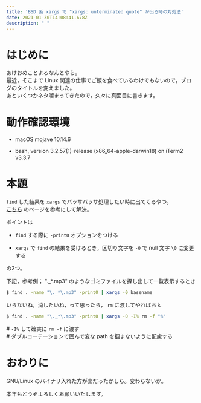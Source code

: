 ```yaml
---
title: 'BSD 系 xargs で "xargs: unterminated quote" が出る時の対処法'
date: 2021-01-30T14:08:41.678Z
description: " "
---
```

# はじめに

あけおめことよろなんとやら。  
最近，そこまで Linux 関連の仕事でご飯を食べているわけでもないので，ブログのタイトルを変えました。  
あといくつかネタ溜まってきたので，久々に真面目に書きます。

# 動作確認環境

* macOS mojave 10.14.6

* bash, version 3.2.57(1)-release (x86_64-apple-darwin18) on iTerm2 v3.3.7

# 本題

`find` した結果を `xargs` でバッサバッサ処理したい時に出てくるやつ。  
[こちら](https://www.shigemk2.com/entry/2019/04/01/185315) のページを参考にして解決。

ポイントは

* `find` する際に `-print0` オプションをつける

* `xargs` で `find` の結果を受けるとき，区切り文字を `-0` で null 文字 `\0` に変更する

の2つ。

下記，参考例； "._*.mp3" のようなゴミファイルを探し出して一覧表示するとき

```sh
$ find . -name "\._*\.mp3" -print0 | xargs -0 basename
```

いらないね，消したいね，って思ったら， `rm`  に渡してやればおｋ

```sh
$ find . -name "\._*\.mp3" -print0 | xargs -0 -I% rm -f "%"
```

\# `-I%` して確実に `rm -f` に渡す  
\# ダブルコーテーションで囲んで変な path を掴まないように配慮する

# おわりに

GNU/Linux のバイナリ入れた方が楽だったかしら。変わらないか。

本年もどうぞよろしくお願いいたします。
